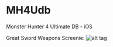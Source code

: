 # MH4Udb
Monster Hunter 4 Ultimate DB - iOS

Great Sword Weapons Screenie:
![alt tag](https://fbcdn-sphotos-h-a.akamaihd.net/hphotos-ak-xpa1/v/t34.0-12/11079744_10153199741409810_1916757048_n.jpg?oh=19df8141c2f0be8c4e97547901858862&oe=550BBD4F&__gda__=1426766626_dad442d49dfb0bb506bbb7d32c2eb77c)
